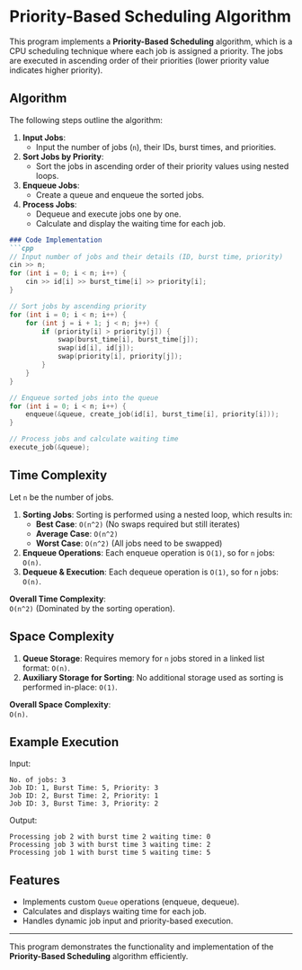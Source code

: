 

# Priority-Based Scheduling Algorithm

This program implements a **Priority-Based Scheduling** algorithm, which is a CPU scheduling technique where each job is assigned a priority. The jobs are executed in ascending order of their priorities (lower priority value indicates higher priority). 

## Algorithm

The following steps outline the algorithm:

1. **Input Jobs**: 
   - Input the number of jobs (`n`), their IDs, burst times, and priorities.
2. **Sort Jobs by Priority**: 
   - Sort the jobs in ascending order of their priority values using nested loops.
3. **Enqueue Jobs**: 
   - Create a queue and enqueue the sorted jobs.
4. **Process Jobs**:
   - Dequeue and execute jobs one by one.
   - Calculate and display the waiting time for each job.
```markdown
### Code Implementation
```cpp
// Input number of jobs and their details (ID, burst time, priority)
cin >> n;
for (int i = 0; i < n; i++) {
    cin >> id[i] >> burst_time[i] >> priority[i];
}

// Sort jobs by ascending priority
for (int i = 0; i < n; i++) {
    for (int j = i + 1; j < n; j++) {
        if (priority[i] > priority[j]) {
            swap(burst_time[i], burst_time[j]);
            swap(id[i], id[j]);
            swap(priority[i], priority[j]);
        }
    }
}

// Enqueue sorted jobs into the queue
for (int i = 0; i < n; i++) {
    enqueue(&queue, create_job(id[i], burst_time[i], priority[i]));
}

// Process jobs and calculate waiting time
execute_job(&queue);
```

## Time Complexity

Let `n` be the number of jobs.

1. **Sorting Jobs**: Sorting is performed using a nested loop, which results in:
   - **Best Case**: `O(n^2)` (No swaps required but still iterates)
   - **Average Case**: `O(n^2)`
   - **Worst Case**: `O(n^2)` (All jobs need to be swapped)
2. **Enqueue Operations**: Each enqueue operation is `O(1)`, so for `n` jobs: `O(n)`.
3. **Dequeue & Execution**: Each dequeue operation is `O(1)`, so for `n` jobs: `O(n)`.

**Overall Time Complexity**:  
`O(n^2)` (Dominated by the sorting operation).

## Space Complexity

1. **Queue Storage**: Requires memory for `n` jobs stored in a linked list format: `O(n)`.
2. **Auxiliary Storage for Sorting**: No additional storage used as sorting is performed in-place: `O(1)`.

**Overall Space Complexity**:  
`O(n)`.

## Example Execution

Input:
```
No. of jobs: 3
Job ID: 1, Burst Time: 5, Priority: 3
Job ID: 2, Burst Time: 2, Priority: 1
Job ID: 3, Burst Time: 3, Priority: 2
```

Output:
```
Processing job 2 with burst time 2 waiting time: 0
Processing job 3 with burst time 3 waiting time: 2
Processing job 1 with burst time 5 waiting time: 5
```

## Features

- Implements custom `Queue` operations (enqueue, dequeue).
- Calculates and displays waiting time for each job.
- Handles dynamic job input and priority-based execution.

---

This program demonstrates the functionality and implementation of the **Priority-Based Scheduling** algorithm efficiently.
``` 
